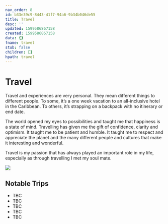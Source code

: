 ```yaml
---
nav_order: 8
id: b33e39c9-8443-41f7-94a6-9b34b046de55
title: Travel
desc: ''
updated: 1599586867158
created: 1599586867158
data: {}
fname: travel
stub: false
children: []
hpath: travel
---
```

# Travel

Travel and experiences are very personal. They mean different things to different people. To some, it’s a one week vacation to an all-inclusive hotel in the Caribbean. To others, it’s strapping on a backpack with no itinerary or end date.

The world opened my eyes to possibilities and taught me that happiness is a state of mind. Travelling has given me the gift of confidence, clarity and optimism. It taught me to be patient and humble. It taught me to respect and appreciate the planet and the many different people and cultures that make it interesting and wonderful.

Travel is my passion that has always played an important role in my life, especially as through travelling I met my soul mate. 

![](/assets/images/2020-09-10-10-40-08.png)

## Notable Trips

- TBC
- TBC
- TBC
- TBC
- TBC
